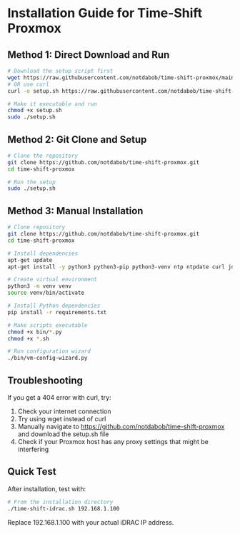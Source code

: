# Installation Guide for Time-Shift Proxmox

## Method 1: Direct Download and Run

```bash
# Download the setup script first
wget https://raw.githubusercontent.com/notdabob/time-shift-proxmox/main/setup.sh
# OR use curl
curl -o setup.sh https://raw.githubusercontent.com/notdabob/time-shift-proxmox/main/setup.sh

# Make it executable and run
chmod +x setup.sh
sudo ./setup.sh
```

## Method 2: Git Clone and Setup

```bash
# Clone the repository
git clone https://github.com/notdabob/time-shift-proxmox.git
cd time-shift-proxmox

# Run the setup
sudo ./setup.sh
```

## Method 3: Manual Installation

```bash
# Clone repository
git clone https://github.com/notdabob/time-shift-proxmox.git
cd time-shift-proxmox

# Install dependencies
apt-get update
apt-get install -y python3 python3-pip python3-venv ntp ntpdate curl jq git

# Create virtual environment
python3 -m venv venv
source venv/bin/activate

# Install Python dependencies
pip install -r requirements.txt

# Make scripts executable
chmod +x bin/*.py
chmod +x *.sh

# Run configuration wizard
./bin/vm-config-wizard.py
```

## Troubleshooting

If you get a 404 error with curl, try:

1. Check your internet connection
2. Try using wget instead of curl
3. Manually navigate to https://github.com/notdabob/time-shift-proxmox and download the setup.sh file
4. Check if your Proxmox host has any proxy settings that might be interfering

## Quick Test

After installation, test with:

```bash
# From the installation directory
./time-shift-idrac.sh 192.168.1.100
```

Replace 192.168.1.100 with your actual iDRAC IP address.